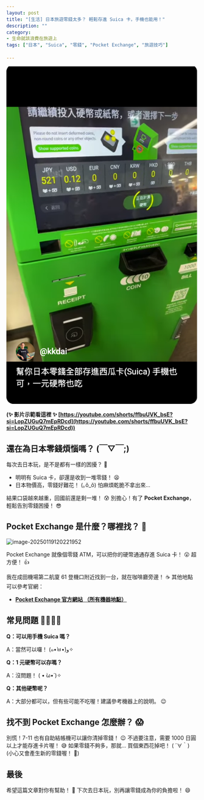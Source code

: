```yaml
---
layout: post
title: "[生活] 日本旅遊零錢太多？ 輕鬆存進 Suica 卡，手機也能用！"
description: ""
category: 
- 生命就該浪費在旅遊上
tags: ["日本", "Suica", "零錢", "Pocket Exchange", "旅遊技巧"]

---
```


![image-20250119115652394](../images/2022/image-20250119115652394.png)

**(✨  影片示範看這裡  ✨  [https://youtube.com/shorts/ffbuUVK_bsE?si=LopZUGuQ7mEpRDcd](https://youtube.com/shorts/ffbuUVK_bsE?si=LopZUGuQ7mEpRDcd))**

## 還在為日本零錢煩惱嗎？ (￣▽￣;)

每次去日本玩，是不是都有一樣的困擾？ 🤔

* 明明有 Suica 卡，卻還是收到一堆零錢！ 😫
* 日本物價高，零錢好難花！ (｡ŏ_ŏ)  怕麻煩乾脆不拿出來...

結果口袋越來越重，回國前還是剩一堆！ 😰   別擔心！有了 **Pocket Exchange**，輕鬆告別零錢困擾！ 😎

## Pocket Exchange  是什麼？哪裡找？ 🤔

![image-20250119120221952](../images/2022/image-20250119120221952.png)

Pocket Exchange 就像個零錢 ATM，可以把你的硬幣通通存進 Suica 卡！ 😮  超方便！ 👍

我在成田機場第二航廈 61 登機口附近找到一台，就在咖啡廳旁邊！ ☕  其他地點可以參考官網：

* **[Pocket Exchange 官方網站 （所有機器地點）](https://www.pocket-change.jp/tw/where-to-find/)**

## 常見問題  🙋‍♀️🙋‍♂️

**Q：可以用手機 Suica 嗎？**

A：當然可以囉！ (๑•̀ㅂ•́)و✧

**Q：1 元硬幣可以存嗎？**

A：沒問題！  ( • ̀ω•́ )✧

**Q：其他硬幣呢？**

A：大部分都可以，但有些可能不吃喔！建議參考機器上的說明。 😉

## 找不到 Pocket Exchange 怎麼辦？ 😱

別慌！7-11 也有自助結帳機可以讓你清掉零錢！ 😉  不過要注意，需要 1000 日圓以上才能存進卡片喔！ 😅  如果零錢不夠多，那就... 買個東西花掉吧！ ( ´∀｀)  (小心又會產生新的零錢喔！ 🤣)

## 最後  

希望這篇文章對你有幫助！ 🥰  下次去日本玩，別再讓零錢成為你的負擔啦！ 😄
